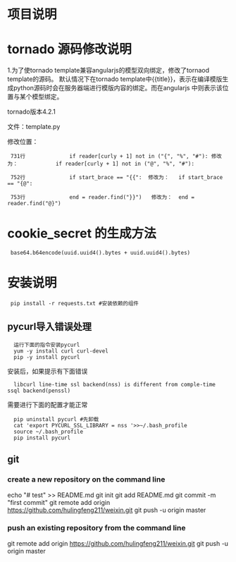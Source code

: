# 项目说明
  
# tornado 源码修改说明
 1.为了使tornado template兼容angularjs的模型双向绑定，修改了tornaod template的源码。
      默认情况下在tornado template中{{title}}，表示在编译模版生成python源码时会在服务器端进行模版内容的绑定。而在angularjs
   中则表示该位置与某个模型绑定。
   
   tornado版本4.2.1
   
   文件：template.py
   
   修改位置：
   
     731行              if reader[curly + 1] not in ("{", "%", "#"): 修改为：            if reader[curly + 1] not in ("@", "%", "#"):
   
     752行              if start_brace == "{{":  修改为：   if start_brace == "{@":
   
     753行              end = reader.find("}}")   修改为：  end = reader.find("@}")
   
# cookie_secret 的生成方法
     base64.b64encode(uuid.uuid4().bytes + uuid.uuid4().bytes)

# 安装说明
     
     pip install -r requests.txt #安装依赖的组件
## pycurl导入错误处理
      运行下面的指令安装pycurl
      yum -y install curl curl-devel 
      pip -y install pycurl 
  安装后，如果提示有下面错误
  
      libcurl line-time ssl backend(nss) is different from comple-time ssql backend(penssl)
  需要进行下面的配置才能正常
  
      pip uninstall pycurl #先卸载
      cat 'export PYCURL_SSL_LIBRARY = nss '>>~/.bash_profile
      source ~/.bash_profile
      pip install pycurl

## git 
###  create a new repository on the command line
  echo "# test" >> README.md
  git init
  git add README.md
  git commit -m "first commit"
  git remote add origin https://github.com/hulingfeng211/weixin.git
  git push -u origin master

### push an existing repository from the command line

  git remote add origin https://github.com/hulingfeng211/weixin.git
  git push -u origin master
  



      
   
   
    
      
      
      
